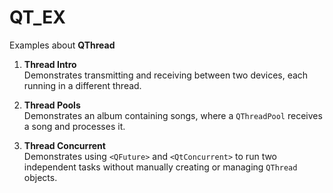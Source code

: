 # QT_EX

Examples about **QThread**

1. **Thread Intro**  
   Demonstrates transmitting and receiving between two devices, each running in a different thread.

2. **Thread Pools**  
   Demonstrates an album containing songs, where a `QThreadPool` receives a song and processes it.

3. **Thread Concurrent**  
   Demonstrates using `<QFuture>` and `<QtConcurrent>` to run two independent tasks without manually creating or managing `QThread` objects.

